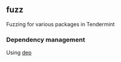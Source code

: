 ## fuzz

Fuzzing for various packages in Tendermint

### Dependency management
Using [dep](https://github.com/golang/dep)
